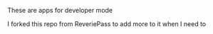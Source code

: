 These are apps for developer mode

I forked this repo from ReveriePass to add more to it when I need to
